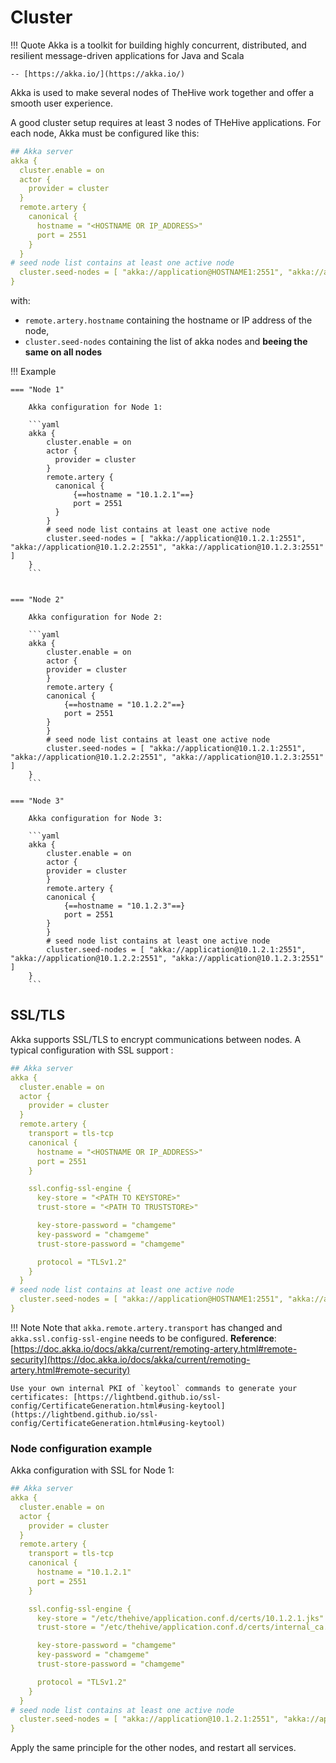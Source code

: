# Cluster

!!! Quote
    Akka is a toolkit for building highly concurrent, distributed, and resilient message-driven applications for Java and Scala

    -- [https://akka.io/](https://akka.io/)

Akka is used to make several nodes of TheHive work together and offer a smooth user experience. 

A good cluster setup requires at least 3 nodes of THeHive applications. For each node, Akka must be configured like this: 

```yaml
## Akka server
akka {
  cluster.enable = on
  actor {
    provider = cluster
  }
  remote.artery {
    canonical {
      hostname = "<HOSTNAME OR IP_ADDRESS>"
      port = 2551
    }
  }
# seed node list contains at least one active node
  cluster.seed-nodes = [ "akka://application@HOSTNAME1:2551", "akka://application@HOSTNAME2:2551", "akka://application@HOSTNAME3:2551" ]
}
```

with:

- `remote.artery.hostname` containing the hostname or IP address of the node,
- `cluster.seed-nodes` containing the list of akka nodes and **beeing the same on all nodes** 


!!! Example

    === "Node 1"

        Akka configuration for Node 1:

        ```yaml
        akka {
            cluster.enable = on
            actor {
              provider = cluster
            }
            remote.artery {
              canonical {
                  {==hostname = "10.1.2.1"==}
                  port = 2551
              }
            }
            # seed node list contains at least one active node
            cluster.seed-nodes = [ "akka://application@10.1.2.1:2551", "akka://application@10.1.2.2:2551", "akka://application@10.1.2.3:2551" ]
        }
        ```


    === "Node 2"

        Akka configuration for Node 2:

        ```yaml
        akka {
            cluster.enable = on
            actor {
            provider = cluster
            }
            remote.artery {
            canonical {
                {==hostname = "10.1.2.2"==}
                port = 2551
            }
            }
            # seed node list contains at least one active node
            cluster.seed-nodes = [ "akka://application@10.1.2.1:2551", "akka://application@10.1.2.2:2551", "akka://application@10.1.2.3:2551" ]
        }
        ```

    === "Node 3"

        Akka configuration for Node 3:

        ```yaml
        akka {
            cluster.enable = on
            actor {
            provider = cluster
            }
            remote.artery {
            canonical {
                {==hostname = "10.1.2.3"==}
                port = 2551
            }
            }
            # seed node list contains at least one active node
            cluster.seed-nodes = [ "akka://application@10.1.2.1:2551", "akka://application@10.1.2.2:2551", "akka://application@10.1.2.3:2551" ]
        }
        ```


## SSL/TLS

Akka supports SSL/TLS to encrypt communications between nodes. A typical configuration with SSL support : 

```yaml
## Akka server
akka {
  cluster.enable = on
  actor {
    provider = cluster
  }
  remote.artery {
    transport = tls-tcp
    canonical {
      hostname = "<HOSTNAME OR IP_ADDRESS>"
      port = 2551
    }

    ssl.config-ssl-engine {
      key-store = "<PATH TO KEYSTORE>"
      trust-store = "<PATH TO TRUSTSTORE>"

      key-store-password = "chamgeme"
      key-password = "chamgeme"
      trust-store-password = "chamgeme"

      protocol = "TLSv1.2"
    }
  }
# seed node list contains at least one active node
  cluster.seed-nodes = [ "akka://application@HOSTNAME1:2551", "akka://application@HOSTNAME2:2551", "akka://application@HOSTNAME3:2551" ]
}
```

!!! Note
    Note that `akka.remote.artery.transport` has changed and `akka.ssl.config-ssl-engine` needs to be configured. 
    **Reference**: [https://doc.akka.io/docs/akka/current/remoting-artery.html#remote-security](https://doc.akka.io/docs/akka/current/remoting-artery.html#remote-security)

    Use your own internal PKI of `keytool` commands to generate your certificates: [https://lightbend.github.io/ssl-config/CertificateGeneration.html#using-keytool](https://lightbend.github.io/ssl-config/CertificateGeneration.html#using-keytool)


### Node configuration example

Akka configuration with SSL for Node 1:

```yaml
## Akka server
akka {
  cluster.enable = on
  actor {
    provider = cluster
  }
  remote.artery {
    transport = tls-tcp
    canonical {
      hostname = "10.1.2.1"
      port = 2551
    }

    ssl.config-ssl-engine {
      key-store = "/etc/thehive/application.conf.d/certs/10.1.2.1.jks"
      trust-store = "/etc/thehive/application.conf.d/certs/internal_ca.jks"

      key-store-password = "chamgeme"
      key-password = "chamgeme"
      trust-store-password = "chamgeme"

      protocol = "TLSv1.2"
    }
  }
# seed node list contains at least one active node
  cluster.seed-nodes = [ "akka://application@10.1.2.1:2551", "akka://application@10.1.2.2:2551", "akka://application@10.1.2.3:2551" ]
}
```

Apply the same principle for the other nodes, and restart all services.